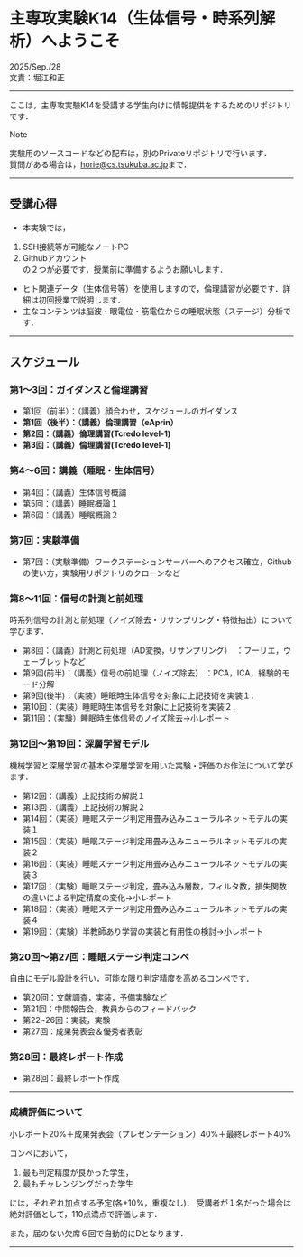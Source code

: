 # 主専攻実験K14（生体信号・時系列解析）へようこそ
2025/Sep./28  
文責：堀江和正  

---

ここは，主専攻実験K14を受講する学生向けに情報提供をするためのリポジトリです．  

> [!Note]
> 実験用のソースコードなどの配布は，別のPrivateリポジトリで行います．  
> 質問がある場合は，[horie@cs.tsukuba.ac.jp](mailto:horie@cs.tsukuba.ac.jp)まで．

---

## 受講心得
- 本実験では，
1. SSH接続等が可能なノートPC
2. Githubアカウント  
の２つが必要です．授業前に準備するようお願いします．

- ヒト関連データ（生体信号等）を使用しますので，倫理講習が必要です．詳細は初回授業で説明します．  
- 主なコンテンツは脳波・眼電位・筋電位からの睡眠状態（ステージ）分析です．  

---

## スケジュール

### 第1～3回：ガイダンスと倫理講習
- 第1回（前半）：（講義）顔合わせ，スケジュールのガイダンス
- **第1回（後半）：（講義）倫理講習（eAprin）**
- **第2回：（講義）倫理講習(Tcredo level-1)**
- **第3回：（講義）倫理講習(Tcredo level-1)**

### 第4～6回：講義（睡眠・生体信号）
- 第4回：（講義）生体信号概論
- 第5回：（講義）睡眠概論１
- 第6回：（講義）睡眠概論２

### 第7回：実験準備
- 第7回：（実験準備）ワークステーションサーバーへのアクセス確立，Githubの使い方，実験用リポジトリのクローンなど

### 第8～11回：信号の計測と前処理
時系列信号の計測と前処理（ノイズ除去・リサンプリング・特徴抽出）について学びます．

- 第8回：（講義）計測と前処理（AD変換，リサンプリング）　：フーリエ，ウェーブレットなど
- 第9回(前半)：（講義）信号の前処理（ノイズ除去） ：PCA，ICA，経験的モード分解
- 第9回(後半)：（実装）睡眠時生体信号を対象に上記技術を実装１．
- 第10回：（実装）睡眠時生体信号を対象に上記技術を実装２．
- 第11回：（実験）睡眠時生体信号のノイズ除去→小レポート

### 第12回～第19回：深層学習モデル
機械学習と深層学習の基本や深層学習を用いた実験・評価のお作法について学びます．

- 第12回：（講義）上記技術の解説１
- 第13回：（講義）上記技術の解説２
- 第14回：（実装）睡眠ステージ判定用畳み込みニューラルネットモデルの実装１
- 第15回：（実装）睡眠ステージ判定用畳み込みニューラルネットモデルの実装２
- 第16回：（実装）睡眠ステージ判定用畳み込みニューラルネットモデルの実装３
- 第17回：（実験）睡眠ステージ判定，畳み込み層数，フィルタ数，損失関数の違いによる判定精度の変化→小レポート
- 第18回：（実装）睡眠ステージ判定用畳み込みニューラルネットモデルの実装４
- 第19回：（実験）半教師あり学習の実装と有用性の検討→小レポート

### 第20回～第27回：睡眠ステージ判定コンペ
自由にモデル設計を行い，可能な限り判定精度を高めるコンペです．  

- 第20回：文献調査，実装，予備実験など
- 第21回：中間報告会，教員からのフィードバック
- 第22~26回：実装，実験
- 第27回：成果発表会＆優秀者表彰

### 第28回：最終レポート作成 

- 第28回：最終レポート作成 

---

### 成績評価について
小レポート20%＋成果発表会（プレゼンテーション）40%＋最終レポート40%

コンペにおいて，
1. 最も判定精度が良かった学生，
2. 最もチャレンジングだった学生

には，それぞれ加点する予定(各+10%，重複なし)．
受講者が１名だった場合は絶対評価として，110点満点で評価します．

また，届のない欠席６回で自動的にDとなります．

---

